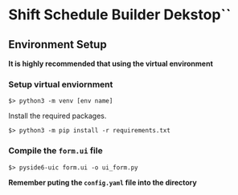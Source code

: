 # Shift Schedule Builder Dekstop``

## Environment Setup

**It is highly recommended that using the virtual environment**

### Setup virtual enviornment

```shell=
$> python3 -m venv [env name]
```

Install the required packages.

```shell=
$> python3 -m pip install -r requirements.txt
```


### Compile the `form.ui` file

```shell=
$> pyside6-uic form.ui -o ui_form.py
```

**Remember puting the `config.yaml` file into the directory**